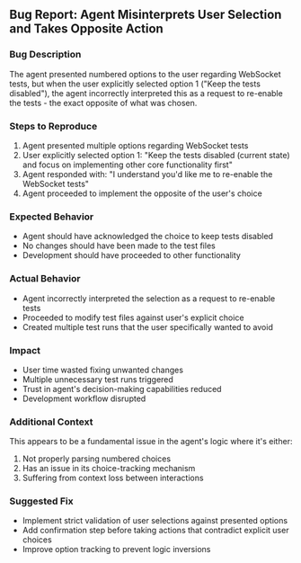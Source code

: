 ## Bug Report: Agent Misinterprets User Selection and Takes Opposite Action

### Bug Description
The agent presented numbered options to the user regarding WebSocket tests, but when the user explicitly selected option 1 ("Keep the tests disabled"), the agent incorrectly interpreted this as a request to re-enable the tests - the exact opposite of what was chosen.

### Steps to Reproduce
1. Agent presented multiple options regarding WebSocket tests
2. User explicitly selected option 1: "Keep the tests disabled (current state) and focus on implementing other core functionality first"
3. Agent responded with: "I understand you'd like me to re-enable the WebSocket tests"
4. Agent proceeded to implement the opposite of the user's choice

### Expected Behavior
- Agent should have acknowledged the choice to keep tests disabled
- No changes should have been made to the test files
- Development should have proceeded to other functionality

### Actual Behavior
- Agent incorrectly interpreted the selection as a request to re-enable tests
- Proceeded to modify test files against user's explicit choice
- Created multiple test runs that the user specifically wanted to avoid

### Impact
- User time wasted fixing unwanted changes
- Multiple unnecessary test runs triggered
- Trust in agent's decision-making capabilities reduced
- Development workflow disrupted

### Additional Context
This appears to be a fundamental issue in the agent's logic where it's either:
1. Not properly parsing numbered choices
2. Has an issue in its choice-tracking mechanism
3. Suffering from context loss between interactions

### Suggested Fix
- Implement strict validation of user selections against presented options
- Add confirmation step before taking actions that contradict explicit user choices
- Improve option tracking to prevent logic inversions
